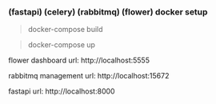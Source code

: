 ### (fastapi) (celery) (rabbitmq) (flower) docker setup

> docker-compose build

> docker-compose up

flower dashboard url: http://localhost:5555

rabbitmq management url: http://localhost:15672

fastapi url: http://localhost:8000
